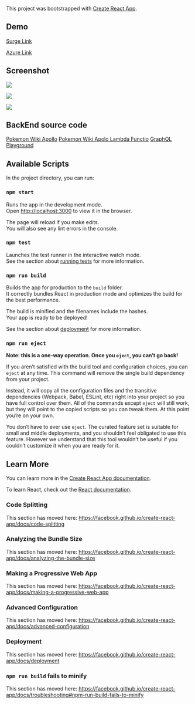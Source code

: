 This project was bootstrapped with [Create React App](https://github.com/facebook/create-react-app).

## Demo

[Surge Link](http://pokemon-apollo.surge.sh/)

[Azure Link](https://pokemon-apollo.azurewebsites.net/)

## Screenshot

![](https://photo2.tinhte.vn/data/attachment-files/2019/01/4553048_screencapture-localhost-3000-pokemon-26-form-Alola-2019-01-23-12_56_52.png)

![](https://photo2.tinhte.vn/data/attachment-files/2019/01/4553047_Screen_Shot_2019-01-10_at_11.07.50.png)

![](https://photo2.tinhte.vn/data/attachment-files/2019/01/4553046_screencapture-localhost-3000-pokemon-31-2019-01-23-12_58_26.png)

## BackEnd source code

[Pokemon Wiki Apollo](https://github.com/nguyenletan/pokemon-wiki-apollo)
[Pokemon Wiki Apolo Lambda Functio](https://github.com/nguyenletan/pokemon-wiki-apollo-lambda)
[GraphQL Playground](https://pokemon-wiki-apollo.herokuapp.com/graphql)


## Available Scripts

In the project directory, you can run:

### `npm start`

Runs the app in the development mode.<br>
Open [http://localhost:3000](http://localhost:3000) to view it in the browser.

The page will reload if you make edits.<br>
You will also see any lint errors in the console.

### `npm test`

Launches the test runner in the interactive watch mode.<br>
See the section about [running tests](https://facebook.github.io/create-react-app/docs/running-tests) for more information.

### `npm run build`

Builds the app for production to the `build` folder.<br>
It correctly bundles React in production mode and optimizes the build for the best performance.

The build is minified and the filenames include the hashes.<br>
Your app is ready to be deployed!

See the section about [deployment](https://facebook.github.io/create-react-app/docs/deployment) for more information.

### `npm run eject`

**Note: this is a one-way operation. Once you `eject`, you can’t go back!**

If you aren’t satisfied with the build tool and configuration choices, you can `eject` at any time. This command will remove the single build dependency from your project.

Instead, it will copy all the configuration files and the transitive dependencies (Webpack, Babel, ESLint, etc) right into your project so you have full control over them. All of the commands except `eject` will still work, but they will point to the copied scripts so you can tweak them. At this point you’re on your own.

You don’t have to ever use `eject`. The curated feature set is suitable for small and middle deployments, and you shouldn’t feel obligated to use this feature. However we understand that this tool wouldn’t be useful if you couldn’t customize it when you are ready for it.

## Learn More

You can learn more in the [Create React App documentation](https://facebook.github.io/create-react-app/docs/getting-started).

To learn React, check out the [React documentation](https://reactjs.org/).

### Code Splitting

This section has moved here: https://facebook.github.io/create-react-app/docs/code-splitting

### Analyzing the Bundle Size

This section has moved here: https://facebook.github.io/create-react-app/docs/analyzing-the-bundle-size

### Making a Progressive Web App

This section has moved here: https://facebook.github.io/create-react-app/docs/making-a-progressive-web-app

### Advanced Configuration

This section has moved here: https://facebook.github.io/create-react-app/docs/advanced-configuration

### Deployment

This section has moved here: https://facebook.github.io/create-react-app/docs/deployment

### `npm run build` fails to minify

This section has moved here: https://facebook.github.io/create-react-app/docs/troubleshooting#npm-run-build-fails-to-minify
